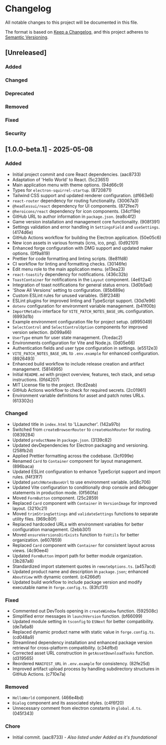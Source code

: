 # Changelog

All notable changes to this project will be documented in this file.

The format is based on [Keep a Changelog](https://keepachangelog.com/en/1.1.0/),
and this project adheres to [Semantic Versioning](https://semver.org/spec/v2.0.0.html).

## [Unreleased]

### Added
### Changed
### Deprecated
### Removed
### Fixed
### Security

## [1.0.0-beta.1] - 2025-05-08

### Added

-   Initial project commit and core React dependencies. (aac8733)
-   Adaptation of 'Hello World' to React. (5c23651)
-   Main application menu with theme options. (94d66c9)
-   Types for `electron-squirrel-startup`. (8720871)
-   Tailwind CSS support and updated renderer configuration. (df663e6)
-   `react-router` dependency for routing functionality. (30067a3)
-   `@headlessui/react` dependency for UI components. (872fee7)
-   `@heroicons/react` dependency for icon components. (34cf19e)
-   GitHub URL to author information in `package.json`. (ea8c4f2)
-   Game version installation and management core functionality. (908f391)
-   Settings validation and error handling in `SettingsField` and `useSettings`. (4174d6e)
-   GitHub Actions workflow for building the Electron application. (50e05c6)
-   New icon assets in various formats (icns, ico, png). (0d92101)
-   Enhanced forge configuration with DMG support and updated maker options. (0f9a819)
-   Prettier for code formatting and linting scripts. (8e81fd8)
-   CI workflow for linting and formatting checks. (30146fe)
-   Edit menu role to the main application menu. (e13ea23)
-   `react-toastify` dependency for notifications. (436c32b)
-   `ToastContainer` for notifications in the `Layout` component. (4e612a4)
-   Integration of toast notifications for general status errors. (3d0b5ad)
-   'Show All Versions' setting to configuration. (85b689e)
-   Custom ESLint rules for unused variables. (58f2348)
-   ESLint plugins for improved linting and TypeScript support. (30d7e96)
-   `dotenv` configuration for environment variable management. (b41f00b)
-   `ImportMetaEnv` interface for `VITE_PATCH_NOTES_BASE_URL` configuration. (6993d1b)
-   Example environment configuration file for project setup. (d995049)
-   `SelectControl` and `SelectControlOption` components for improved version selection. (b099a66)
-   `UserType` enum for user state management. (7cedac2)
-   Environments configuration for Vite and Node.js. (0d05e66)
-   Authentication fields and user type configuration in settings. (e5512e3)
-   `VITE_PATCH_NOTES_BASE_URL` to `.env.example` for enhanced configuration. (8926493)
-   Enhanced build workflow to include release creation and artifact management. (5814995)
-   Initial `README.md` with project overview, features, tech stack, and setup instructions. (0fd4207)
-   MIT License file to the project. (9cd2eab)
-   GitHub Actions workflow to check for required secrets. (2c01961)
-   Environment variable definitions for asset and patch notes URLs. (613302c)

### Changed

-   Updated title in `index.html` to 'LLauncher'. (142a97b)
-   Switched from `createBrowserRouter` to `createHashRouter` for routing. (0839284)
-   Updated `productName` in `package.json`. (3139c82)
-   Updated devDependencies for Electron packaging and versioning. (258fb2d)
-   Applied Prettier formatting across the codebase. (3cf099e)
-   Renamed `Card` to `Container` component for layout management. (896baca)
-   Updated ESLint configuration to enhance TypeScript support and import rules. (f4f31f7)
-   Updated `patchNotesBaseUrl` to use environment variable. (e58c706)
-   Updated Vite configuration to conditionally drop console and debugger statements in production mode. (0f560fa)
-   Moved `FormButton` component. (25c2859)
-   Replaced `Card` component with `Container` in `VersionImage` for improved layout. (3210c21)
-   Moved `trimStringSettings` and `validateSettings` functions to separate utility files. (969c80f)
-   Replaced hardcoded URLs with environment variables for better configuration management. (2ebb301)
-   Moved `ensureVersionsDirExists` function to `fsUtils` for better organization. (e607859)
-   Replaced `Card` component with `Container` for consistent layout across views. (4c90ee4)
-   Updated `FormButton` import path for better module organization. (3b287a8)
-   Standardized import statement quotes in `remoteOptions.ts`. (a457acd)
-   Updated product name and description in `package.json`; enhanced `AboutView` with dynamic content. (c4266df)
-   Updated build workflow to include package version and modify executable name in `forge.config.ts`. (83fcf31)

### Fixed

-   Commented out DevTools opening in `createWindow` function. (592508c)
-   Simplified error messages in `launchVersion` function. (bf66099)
-   Updated module setting in `tsconfig` to `ESNext` for better compatibility. (de7a6a8)
-   Replaced dynamic product name with static value in `forge.config.ts`. (cd048a9)
-   Streamlined dependency installation and enhanced package version retrieval for cross-platform compatibility. (c34dfbd)
-   Corrected asset URL construction in `getAssetDownloadTasks` function. (d319565)
-   Reordered `MANIFEST_URL` in `.env.example` for consistency. (82fe25d)
-   Improved artifact upload process by handling subdirectory structures in GitHub Actions. (c710e7a)

### Removed

-   `HelloWorld` component. (466e4bd)
-   `Dialog` component and its associated styles. (c4f6f20)
-   Unnecessary comment from electron constants in `global.d.ts`. (045f343)

### Chore
- Initial commit. (aac8733) - *Also listed under Added as it's foundational*
